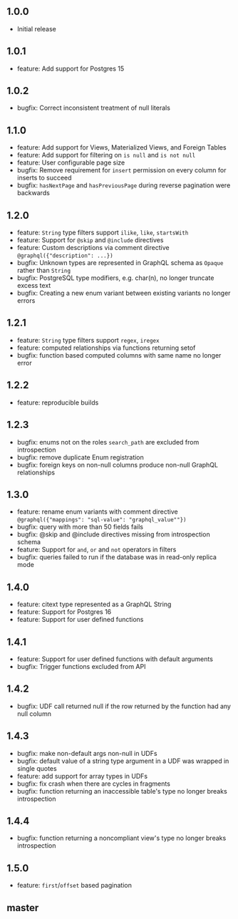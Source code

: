 ## 1.0.0
- Initial release

## 1.0.1
- feature: Add support for Postgres 15

## 1.0.2
- bugfix: Correct inconsistent treatment of null literals

## 1.1.0
- feature: Add support for Views, Materialized Views, and Foreign Tables
- feature: Add support for filtering on `is null` and `is not null`
- feature: User configurable page size
- bugfix: Remove requirement for `insert` permission on every column for inserts to succeed
- bugfix: `hasNextPage` and `hasPreviousPage` during reverse pagination were backwards

## 1.2.0
- feature: `String` type filters support `ilike`, `like`, `startsWith`
- feature: Support for `@skip` and `@include` directives
- feature: Custom descriptions via comment directive `@graphql({"description": ...})`
- bugfix: Unknown types are represented in GraphQL schema as `Opaque` rather than `String`
- bugfix: PostgreSQL type modifiers, e.g. char(n), no longer truncate excess text
- bugfix: Creating a new enum variant between existing variants no longer errors

## 1.2.1
- feature: `String` type filters support `regex`, `iregex`
- feature: computed relationships via functions returning setof
- bugfix: function based computed columns with same name no longer error

## 1.2.2
- feature: reproducible builds

## 1.2.3
- bugfix: enums not on the roles `search_path` are excluded from introspection
- bugfix: remove duplicate Enum registration
- bugfix: foreign keys on non-null columns produce non-null GraphQL relationships

## 1.3.0
- feature: rename enum variants with comment directive `@graphql({"mappings": "sql-value": "graphql_value""})`
- bugfix: query with more than 50 fields fails
- bugfix: @skip and @include directives missing from introspection schema
- feature: Support for `and`, `or` and `not` operators in filters
- bugfix: queries failed to run if the database was in read-only replica mode

## 1.4.0
- feature: citext type represented as a GraphQL String
- feature: Support for Postgres 16
- feature: Support for user defined functions

## 1.4.1
- feature: Support for user defined functions with default arguments
- bugfix: Trigger functions excluded from API

## 1.4.2
- bugfix: UDF call returned null if the row returned by the function had any null column

## 1.4.3
- bugfix: make non-default args non-null in UDFs
- bugfix: default value of a string type argument in a UDF was wrapped in single quotes
- feature: add support for array types in UDFs
- bugfix: fix crash when there are cycles in fragments
- bugfix: function returning an inaccessible table's type no longer breaks introspection

## 1.4.4
- bugfix: function returning a noncompliant view's type no longer breaks introspection

## 1.5.0
- feature: `first`/`offset` based pagination


## master
